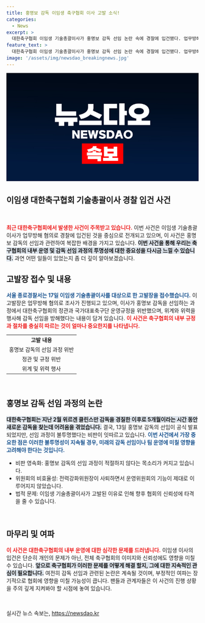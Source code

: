 ```yaml
---
title: 홍명보 감독 이임생 축구협회 이사 고발 소식!
categories:
  - News
excerpt: >
  대한축구협회 이임생 기술총괄이사가 홍명보 감독 선임 논란 속에 경찰에 입건됐다. 업무방해 혐의로 고발된 그는 위원회 절차 무시와 감독 추천 문제로 집중 조사를 받고 있어, 축구계 폭풍이 예상된다. 클릭하여 더 많은 내용을 확인하세요!
feature_text: >
  대한축구협회 이임생 기술총괄이사가 홍명보 감독 선임 논란 속에 경찰에 입건됐다. 업무방해 혐의로 고발된 그는 위원회 절차 무시와 감독 추천 문제로 집중 조사를 받고 있어, 축구계 폭풍이 예상된다. 클릭하여 더 많은 내용을 확인하세요!
image: '/assets/img/newsdao_breakingnews.jpg'
---
```


<p><img src="/assets/img/newsdao_breakingnews.jpg" alt="ontimetimes 속보" /></p>

<h2 data-ke-size="size26">이임생 대한축구협회 기술총괄이사 경찰 입건 사건</h2>

<p data-ke-size="size16">&nbsp;</p>

<p><b><span style="color: #ee2323;">최근 대한축구협회에서 발생한 사건이 주목받고 있습니다.</span></b> 이번 사건은 이임생 기술총괄이사가 업무방해 혐의로 경찰에 입건된 것을 중심으로 전개되고 있으며, 이 사건은 홍명보 감독의 선임과 관련하여 복잡한 배경을 가지고 있습니다. <b><span style="background-color: #21538527;">이번 사건을 통해 우리는 축구협회의 내부 운영 및 감독 선임 과정의 투명성에 대한 중요성을 다시금 느낄 수 있습니다.</span></b> 과연 어떤 일들이 있었는지 좀 더 깊이 알아보겠습니다.</p>

<h2 data-ke-size="size26">고발장 접수 및 내용</h2>

<p><b><span style="color: #1a5490;">서울 종로경찰서는 17일 이임생 기술총괄이사를 대상으로 한 고발장을 접수했습니다.</span></b> 이 고발장은 업무방해 혐의로 조사가 진행되고 있으며, 이사가 홍명보 감독을 선임하는 과정에서 대한축구협회의 정관과 국가대표축구단 운영규정을 위반했으며, 위계와 위력을 행사해 감독 선임을 방해했다는 내용이 담겨 있습니다. <b><span style="color: #ee2323;">이 사건은 축구협회의 내부 규정과 절차를 충실히 따르는 것이 얼마나 중요한지를 나타냅니다.</span></b></p>

<div>
    <table>
        <tr>
            <td style="text-align: center; height: 17px;"><b>고발 내용</b></td>
        </tr>
        <tr>
            <td style="text-align: center; height: 17px;">홍명보 감독의 선임 과정 위반</td>
        </tr>
        <tr>
            <td style="text-align: center; height: 17px;">정관 및 규정 위반</td>
        </tr>
        <tr>
            <td style="text-align: center; height: 17px;">위계 및 위력 행사</td>
        </tr>
    </table>
</div>

<p data-ke-size="size16">&nbsp;</p>

<h2 data-ke-size="size26">홍명보 감독 선임 과정의 논란</h2>

<p><b><span style="background-color: #21538527;">대한축구협회는 지난 2월 위르겐 클린스만 감독을 경질한 이후로 5개월이라는 시간 동안 새로운 감독을 찾는데 어려움을 겪었습니다.</span></b> 결국, 13일 홍명보 감독의 선임이 공식 발표되었지만, 선임 과정이 불투명했다는 비판이 잇따르고 있습니다. <b><span style="color: #1a5490;">이번 사건에서 가장 중요한 점은 이러한 불투명성이 지속될 경우, 미래의 감독 선임이나 팀 운영에 미칠 영향을 고려해야 한다는 것입니다.</span></b></p>

<ul>
    <li>비판 영속화: 홍명보 감독의 선임 과정이 적절하지 않다는 목소리가 커지고 있습니다.</li>
    <li>위원회의 비효율성: 전력강화위원장이 사퇴하면서 운영위원회의 기능이 제대로 이루어지지 않았습니다.</li>
    <li>법적 문제: 이임생 기술총괄이사가 고발된 이유로 인해 향후 협회의 신뢰성에 타격을 줄 수 있습니다.</li>
</ul>

<p data-ke-size="size16">&nbsp;</p>

<h2 data-ke-size="size26">마무리 및 여파</h2>

<p><b><span style="color: #ee2323;">이 사건은 대한축구협회의 내부 운영에 대한 심각한 문제를 드러냅니다.</span></b> 이임생 이사의 입건은 단순히 개인의 문제가 아닌, 전체 축구협회의 이미지와 신뢰성에도 영향을 미칠 수 있습니다. <b><span style="background-color: #21538527;">앞으로 축구협회가 이러한 문제를 어떻게 해결 할지, 그에 대한 지속적인 관심이 필요합니다.</span></b> 여전히 감독 선임과 관련된 논란은 계속될 것이며, 부정적인 여파는 장기적으로 협회에 영향을 미칠 가능성이 큽니다. 팬들과 관계자들은 이 사건의 진행 상황을 주의 깊게 지켜봐야 할 시점에 놓여 있습니다.</p>

<p data-ke-size="size16">&nbsp;</p>
실시간 뉴스 속보는, <a href="https://newsdao.kr" rel="dofollow">https://newsdao.kr</a>


